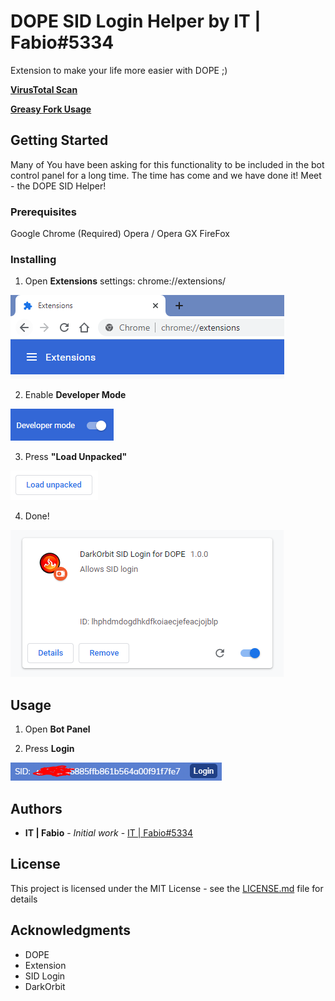 # DOPE SID Login Helper by IT | Fabio#5334

Extension to make your life more easier with DOPE ;)

**[VirusTotal Scan](https://www.virustotal.com/gui/file/92a7e0c0ae44218aedeba10bd26296ee0f2e5d05c5b5cbec721bd81dd88baead/detection)**

**[Greasy Fork Usage](https://greasyfork.org/it/scripts/395707-dope-helper-dosid)**

## Getting Started

Many of You have been asking for this functionality to be included in the bot control panel for a long time. The time has come and we have done it! Meet - the DOPE SID Helper!

### Prerequisites

Google Chrome (Required)
Opera / Opera GX
FireFox

### Installing

1) Open **Extensions** settings: chrome://extensions/

![Extensions](https://github.com/Gagong/DOPE-SID-Login/raw/master/Docs/Extensions.PNG)

2) Enable **Developer Mode**

![DeveloperMode](https://github.com/Gagong/DOPE-SID-Login/raw/master/Docs/DeveloperMode.PNG)

3) Press **"Load Unpacked"**

![LoadUnpacked](https://github.com/Gagong/DOPE-SID-Login/raw/master/Docs/LoadUnpacked.PNG)

4) Done!

![Done](https://github.com/Gagong/DOPE-SID-Login/raw/master/Docs/Done.PNG)

## Usage

1) Open **Bot Panel**

2) Press **Login**

![Login](https://github.com/Gagong/DOPE-SID-Login/raw/master/Docs/SID.PNG)

## Authors

* **IT | Fabio** - *Initial work* - [IT | Fabio#5334](https://github.com/fabio1999ita)

## License

This project is licensed under the MIT License - see the [LICENSE.md](LICENSE.md) file for details

## Acknowledgments

* DOPE
* Extension
* SID Login
* DarkOrbit

